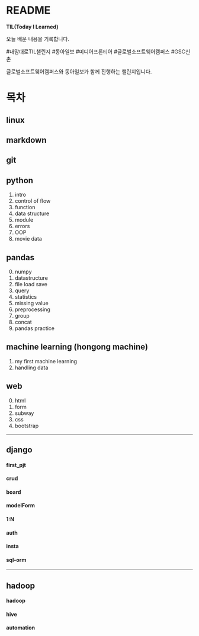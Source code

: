 # README

**TIL(Today I Learned)**

오늘 배운 내용을 기록합니다.

#내맘대로TIL챌린지 #동아일보 #미디어프론티어 #글로벌소프트웨어캠퍼스 #GSC신촌

글로벌소프트웨어캠퍼스와 동아일보가 함께 진행하는 챌린지입니다.

# 목차

## linux

## markdown

## git

## python

1. intro
2. control of flow
3. function 
4. data structure 
5. module
6. errors
7. OOP
8. movie data

## pandas 
    
0. numpy
1. datastructure
2. file load save
3. query
4. statistics
5. missing value
6. preprocessing
7. group
8. concat
9. pandas practice

## machine learning (hongong machine)

1. my first machine learning
2. handling data

## web

0. html
1. form
2. subway
3. css
4. bootstrap
---
## django

#### first_pjt
#### crud
#### board
#### modelForm
#### 1:N
#### auth
#### insta
#### sql-orm
---
## hadoop

#### hadoop
#### hive
#### automation